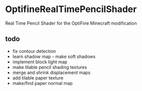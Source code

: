 # OptifineRealTimePencilShader
Real Time Pencil Shader for the OptiFine Minecraft modification


## todo
- fix contour detection
- learn shadow map - make soft shadows
- implement block light map
- make tilable pencil shading textures
- merge and shrink displacement maps
- add tilable paper texture
- make/find paper normal map
